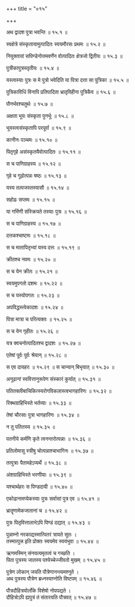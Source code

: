 +++
title = "०१५"

+++

अथ द्वादश पुत्रा भवन्ति ॥ १५.१ ॥

स्वक्षेत्रे संस्कृतायामुत्पादितः स्वयमौरसः प्रथमः ॥ १५.२ ॥

नियुक्तायां सपिण्डेनोत्तमवर्णेन वोत्पादितः क्षेत्रजो द्वितीयः ॥ १५.३ ॥

पुत्रीकापुत्रस्तृतीयः ॥ १५.४ ॥

यस्त्वस्याः पुत्रः स मे पुत्रो भवेदिति या पित्रा दत्ता सा पुत्रिका ॥ १५.५ ॥

पुत्रिकाविधिं विनापि प्रतिपादिता भ्रातृविहीना पुत्रिकैव ॥ १५.६ ॥

पौनर्भवश्चतुर्थः ॥ १५.७ ॥

अक्षता भूयः संस्कृता पुनर्भूः ॥ १५.८ ॥

भूयस्त्वसंस्कृतापि परपूर्वा ॥ १५.९ ॥

कानीनः पञ्चमः ॥ १५.१० ॥

पितृगृहे असंस्कृतयैवोत्पादितः ॥ १५.११ ॥

स च पाणिग्राहस्य ॥ १५.१२ ॥

गृहे च गूढोत्पन्नः षष्ठः ॥ १५.१३ ॥

यस्य तल्पजस्तस्यासौ ॥ १५.१४ ॥

सहोढः सप्तमः ॥ १५.१५ ॥

या गर्भिणी संस्क्रियते तस्याः पुत्रः ॥ १५.१६ ॥

स च पाणिग्राहस्य ॥ १५.१७ ॥

दत्तकश्चाष्टमः ॥ १५.१८ ॥

स च मातापितृभ्यां यस्य दत्तः ॥ १५.१९ ॥

क्रीतश्च नवमः ॥ १५.२० ॥

स च येन क्रीतः ॥ १५.२१ ॥

स्वयमुपगतो दशमः ॥ १५.२२ ॥

स च यस्योपगतः ॥ १५.२३ ॥

अपविद्धस्त्वेकादशः ॥ १५.२४ ॥

पित्रा मात्रा च परित्यक्तः ॥ १५.२५ ॥

स च येन गृहीतः ॥ १५.२६ ॥

यत्र क्वचनोत्पादितश्च द्वादशः ॥ १५.२७ ॥

एतेषां पूर्वः पूर्वः श्रेयान् ॥ १५.२८ ॥

स एव दायहरः ॥ १५.२९ ॥
स चान्यान् बिभृयात् ॥ १५.३० ॥

अनूढानां स्ववित्तानुरूपेण संस्कारं कुर्यात् ॥ १५.३१ ॥

पतितक्लीबाचिकित्स्यरोगविकलास्त्वभागहारिणः ॥ १५.३२ ॥

रिक्थग्राहिभिस्ते भर्तव्याः ॥ १५.३३ ॥

तेषां चौरसाः पुत्रा भागहारिणः ॥ १५.३४ ॥

न तु पतितस्य ॥ १५.३५ ॥

पतनीये कर्मणि कृते त्वनन्तरोत्पन्नाः ॥ १५.३६ ॥

प्रतिलोमासु स्त्रीषु चोत्पन्नाश्चाभागिनः ॥ १५.३७ ॥

तत्पुत्राः पैतामहेऽप्यर्थे ॥ १५.३८ ॥

अंशग्राहिभिस्ते भरणीयाः ॥ १५.३९ ॥

यश्चार्थहरः स पिण्डदायी ॥ १५.४० ॥

एकोढानामप्येकस्याः पुत्रः सर्वासां पुत्र एव ॥ १५.४१ ॥

भ्रातॄणामेकजातानां च ॥ १५.४२ ॥

पुत्रः पितृवित्तालाभेऽपि पिण्डं दद्यात् ॥ १५.४३ ॥

पुन्नाम्नो नरकाद्यस्मात्पितरं त्रायते सुतः  ।  
तस्मात्पुत्त्र इति प्रोक्तः स्वयमेव स्वयंभुवा  ॥ १५.४४ ॥

ऋणमस्मिन् संनयत्यमृतत्वं च गच्छति  ।  
पिता पुत्रस्य जातस्य पश्येच्चेज्जीवतो मुखम्  ॥ १५.४५ ॥

पुत्रेण लोकान् जयति पौत्रेणानन्त्यमश्नुते  ।  
अथ पुत्रस्य पौत्रेण ब्रध्नस्याप्नोति विष्टपम्  ॥ १५.४६ ॥

पौत्रदौहित्रयोर्लोके विशेषो नोपपद्यते  ।  
दौहित्रोऽपि ह्यपुत्रं तं संतारयति पौत्रवत् ॥ १५.४७ ॥


